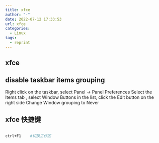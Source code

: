 ```yaml
---
title: xfce
author: "-"
date: 2022-07-12 17:33:53
url: xfce
categories:
  - Linux
tags:
  - reprint
---
```

## xfce

## disable taskbar items grouping

Right click on the taskbar, select Panel -> Panel Preferences
Select the Items tab , select Window Buttons in the list, click the Edit button on the right side
Change Window grouping to Never

## xfce 快捷键

```bash

ctrl+F1    #切换工作区

```
